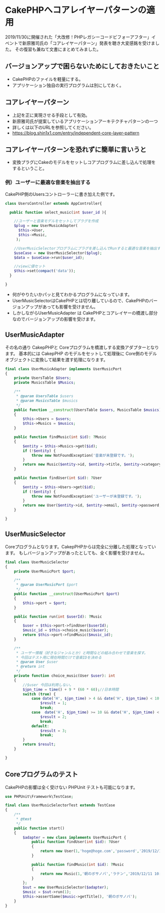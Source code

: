 # CakePHPへコアレイヤーパターンの適用

2019/11/30に開催された「大改修！PHPレガシーコードビフォーアフター」イベントで新原雅司氏の「コアレイヤーパターン」発表を聴き大変感銘を受けました。
その復習も兼ねて文書にまとめてみました。


## バージョンアップで困らないためにしておきたいこと
- CakePHPのファイルを軽量にする。
- アプリケーション独自の実行プログラムは別にしておく。

## コアレイヤーパターン
- 上記を正に実現させる手段として有効。
- 新原雅司氏が提案しているアプリケーションアーキテクチャパターンの一つ
- 詳しくは以下のURLを参照してください。
- https://blog.shin1x1.com/entry/independent-core-layer-pattern


## コアレイヤーパターンを恐れずに簡単に言いうと
- 変換プラグにCakeのモデルをセットしコアプログラムに差し込んで処理をするということ。


### 例）ユーザーに最適な音楽を抽出する

CakePHP側のUsersコントローラーに書き加えた例です。

```php
class UsersController extends AppController{

  public function select_music(int $user_id ){

    //ユーザーと音楽モデルをセットしてプラグを作成
    $plug = new UserMusicAdapter(
      $this->User,
      $this->Music,
     );

    //UserMusicSelectorプログラムにプラグを差し込んでRunすると最適な音楽を抽出する。
    $useCase = new UserMusicSelector($plug);
    $data = $useCase->run($user_id);

    //viewに値セット
    $this->set(compact('data'));
  }

}
```
- 何がやりたいかパッと見てわかるプログラムになっています。
- UserMusicSelectorはCakePHPとは切り離しているので、CakePHPのバージョンアップがあっても影響を受けません。
- しかしながらUserMusicAdapter は CakePHPとコアレイヤーの橋渡し部分なのでバージョンアップの影響を受けます。

## UserMusicAdapter

その名の通り CakepPHPと Coreプログラムを橋渡しする変換アダプターとなります。
基本的には CakepPHP のモデルをセットして処理後に Core側のモデルオブジェクトに変換して結果を渡す処理になります。


```php
final class UserMusicAdapter implements UserMusicPort
{
    private UsersTable $Users;
    private MusicsTable $Musics;

    /**
     * @param UsersTable $users
     * @param MusicsTable $musics
     */
    public function __construct(UsersTable $users, MusicsTable $musics)
    {
        $this->Users = $users;
        $this->Musics = $musics;
    }

    public function findMusic(int $id): ?Music
    {
        $entity = $this->Musics->get($id);
        if (!$entity) {
            throw new NotFoundException('音楽が未登録です。');
        }
        return new Music($entity->id, $entity->title, $entity->category, $entity->created, $entity->modified);
    }

    public function findUser(int $id): ?User
    {
        $entity = $this->Users->get($id);
        if (!$entity) {
            throw new NotFoundException('ユーザーが未登録です。');
        }
        return new User($entity->id, $entity->email, $entity->password, $entity->created, $entity->modified);
    }

}
```

## UserMusicSelector

Coreプログラムとなります。CakepPHPからは完全に分離した処理となっています。
もしバージョンアップがあったとしても、全く影響を受けません。


```php
final class UserMusicSelector
{
    private UserMusicPort $port;

    /**
     * @param UserMusicPort $port
     */
    public function __construct(UserMusicPort $port)
    {
        $this->port = $port;
    }

    public function run(int $userId): ?Music
    {
        $user = $this->port->findUser($userId);
        $music_id = $this->choice_music($user);
        return $this->port->findMusic($music_id);
    }

    /**
     * ユーザー情報（好きなジャンルとか）と時間などの組み合わせで音楽を探す。
     * 今回はテスト用に現在時間だけで音楽IDを決める
     * @param User $user
     * @return int
     */
    private function choice_music(User $user): int
    {
        //$user 今回は利用しない。
        $jpn_time = time() + 9 * (60 * 60);//日本時間
        switch (true) {
            case date('H', $jpn_time) > 4 && date('H', $jpn_time) < 10:
                $result = 1;
                break;
            case  date('H', $jpn_time) >= 10 && date('H', $jpn_time) < 17:
                $result = 2;
                break;
            default:
                $result = 3;
                break;
        }
        return $result;
    }

}
```

## Coreプログラムのテスト

CakePHPの影響は全く受けない PHPUnit テストも可能になります。

```php
use PHPUnit\Framework\TestCase;

final class UserMusicSelectorTest extends TestCase
{
    /**
     * @test
     */
    public function start()
    {
        $adapter = new class implements UserMusicPort {
            public function findUser(int $id): ?User
            {
                return new User(1,'hoge@hoge.com','password','2019/12/11 10:00:00','2019/12/11 10:10:10');
            }

            public function findMusic(int $id): ?Music
            {
                return new Music(1,'朝のボサノバ','ラテン','2019/12/11 10:00:00','2019/12/11 10:10:10');
            }
        };
        $sut = new UserMusicSelector($adapter);
        $music = $sut->run(1);
        $this->assertSame($music->getTitle(), '朝のボサノバ');
    }
}

```

